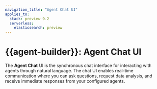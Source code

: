 ```yaml
---
navigation_title: "Agent Chat UI"
applies_to:
  stack: preview 9.2
  serverless:
    elasticsearch: preview
---
```


# {{agent-builder}}: Agent Chat UI


The **Agent Chat** UI is the synchronous chat interface for interacting with agents through natural language. The chat UI enables real-time communication where you can ask questions, request data analysis, and receive immediate responses from your configured agents.

